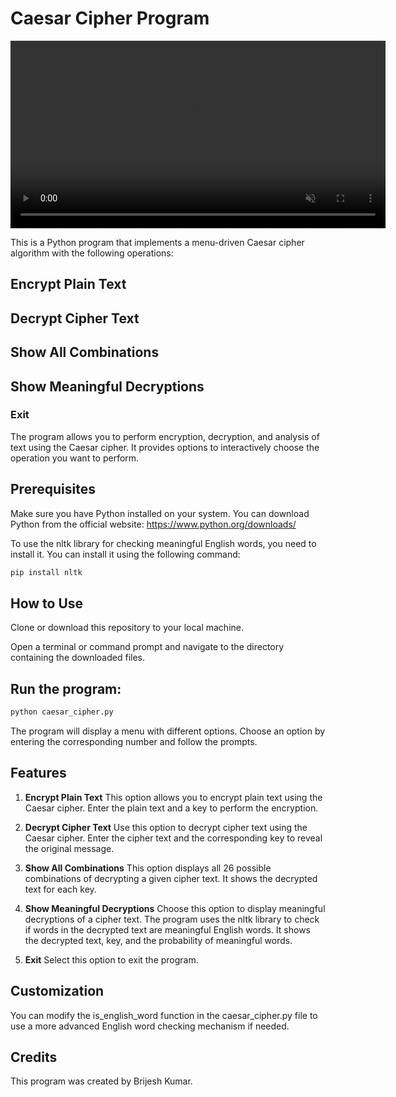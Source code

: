 # Caesar Cipher Program

<video width="600" autoplay loop muted>
  <source src="VIDEO_URL_HERE" type="video/mp4">
  Your browser does not support the video tag.
</video>

This is a Python program that implements a menu-driven Caesar cipher algorithm with the following operations:

## Encrypt Plain Text
## Decrypt Cipher Text
## Show All Combinations
## Show Meaningful Decryptions
### Exit
The program allows you to perform encryption, decryption, and analysis of text using the Caesar cipher. It provides options to interactively choose the operation you want to perform.

## Prerequisites
Make sure you have Python installed on your system. You can download Python from the official website: https://www.python.org/downloads/

To use the nltk library for checking meaningful English words, you need to install it. You can install it using the following command:

```bash
pip install nltk
```
## How to Use
Clone or download this repository to your local machine.

Open a terminal or command prompt and navigate to the directory containing the downloaded files.

## Run the program:

```bash
python caesar_cipher.py
```
The program will display a menu with different options. Choose an option by entering the corresponding number and follow the prompts.

## Features
1. **Encrypt Plain Text**
This option allows you to encrypt plain text using the Caesar cipher. Enter the plain text and a key to perform the encryption.

2. **Decrypt Cipher Text**
Use this option to decrypt cipher text using the Caesar cipher. Enter the cipher text and the corresponding key to reveal the original message.

3. **Show All Combinations**
This option displays all 26 possible combinations of decrypting a given cipher text. It shows the decrypted text for each key.

4. **Show Meaningful Decryptions**
Choose this option to display meaningful decryptions of a cipher text. The program uses the nltk library to check if words in the decrypted text are meaningful English words. It shows the decrypted text, key, and the probability of meaningful words.

5. **Exit**
Select this option to exit the program.

## Customization
You can modify the is_english_word function in the caesar_cipher.py file to use a more advanced English word checking mechanism if needed.

## Credits
This program was created by Brijesh Kumar.
